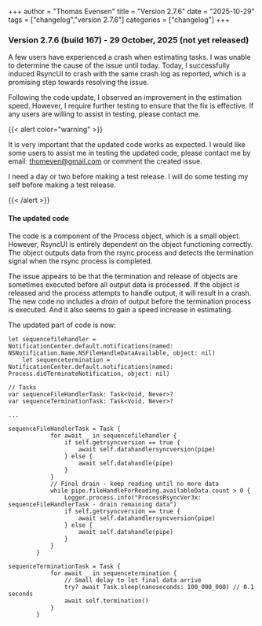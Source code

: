 +++
author = "Thomas Evensen"
title = "Version 2.7.6"
date = "2025-10-29"
tags = ["changelog","version 2.7.6"]
categories = ["changelog"]
+++

### Version 2.7.6 (build 167) - 29 October, 2025 (not yet released)

A few users have experienced a crash when estimating tasks. I was unable to determine the cause of the issue until today. Today, I successfully induced RsyncUI to crash with the same crash log as reported, which is a promising step towards resolving the issue.

Following the code update, I observed an improvement in the estimation speed. However, I require further testing to ensure that the fix is effective. If any users are willing to assist in testing, please contact me.

{{< alert color="warning" >}}

It is very important that the updated code works as expected. I would like some users to assist me in testing the updated code, please contact me by email: thomeven@gmail.com or comment the created issue.

I need a day or two before making a test release. I will do some testing my self before making a test release.

{{< /alert >}}

#### The updated code 

The code is a component of the Process object, which is a small object. However, RsyncUI is entirely dependent on the object functioning correctly. The object outputs data from the rsync process and detects the termination signal when the rsync process is completed. 

The issue appears to be that the termination and release of objects are sometimes executed before all output data is processed. If the object is released and the process attempts to handle output, it will result in a crash. The new code no includes a *drain* of output before the termination process is executed. And it also seems to gain a speed increase in estimating.

The updated part of code is now:

```
let sequencefilehandler = NotificationCenter.default.notifications(named: NSNotification.Name.NSFileHandleDataAvailable, object: nil)
    let sequencetermination = NotificationCenter.default.notifications(named: Process.didTerminateNotification, object: nil)
    
// Tasks
var sequenceFileHandlerTask: Task<Void, Never>?
var sequenceTerminationTask: Task<Void, Never>?

...

sequenceFileHandlerTask = Task {
            for await _ in sequencefilehandler {
                if self.getrsyncversion == true {
                    await self.datahandlersyncversion(pipe)
                } else {
                    await self.datahandle(pipe)
                }
            }
            // Final drain - keep reading until no more data
            while pipe.fileHandleForReading.availableData.count > 0 {
                Logger.process.info("ProcessRsyncVer3x: sequenceFileHandlerTask - drain remaining data")
                if self.getrsyncversion == true {
                    await self.datahandlersyncversion(pipe)
                } else {
                    await self.datahandle(pipe)
                }
            }
        }

sequenceTerminationTask = Task {
            for await _ in sequencetermination {
                // Small delay to let final data arrive
                try? await Task.sleep(nanoseconds: 100_000_000) // 0.1 seconds
                await self.termination()
            }
        }        
```

